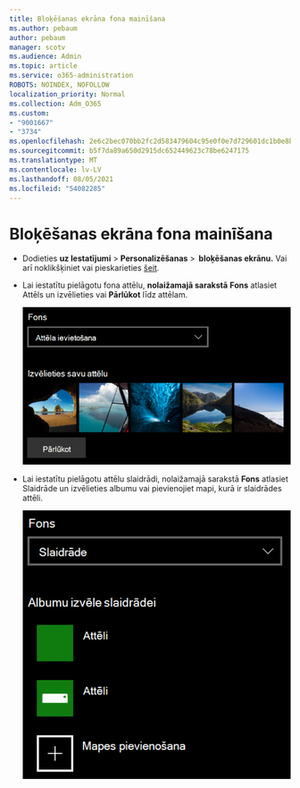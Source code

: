 ```yaml
---
title: Bloķēšanas ekrāna fona mainīšana
ms.author: pebaum
author: pebaum
manager: scotv
ms.audience: Admin
ms.topic: article
ms.service: o365-administration
ROBOTS: NOINDEX, NOFOLLOW
localization_priority: Normal
ms.collection: Adm_O365
ms.custom:
- "9001667"
- "3734"
ms.openlocfilehash: 2e6c2bec070bb2fc2d583479604c95e0f0e7d729601dc1b0e8b7edd04995dfe6
ms.sourcegitcommit: b5f7da89a650d2915dc652449623c78be6247175
ms.translationtype: MT
ms.contentlocale: lv-LV
ms.lasthandoff: 08/05/2021
ms.locfileid: "54082285"
---
```

# <a name="change-your-lock-screen-background"></a>Bloķēšanas ekrāna fona mainīšana

- Dodieties **uz Iestatījumi**  >  **Personalizēšanas**  >  **bloķēšanas ekrānu.** Vai arī noklikšķiniet vai pieskarieties [šeit](ms-settings:lockscreen?activationSource=GetHelp).

- Lai iestatītu pielāgotu fona attēlu, **nolaižamajā sarakstā** **Fons** atlasiet Attēls un izvēlieties vai **Pārlūkot** līdz attēlam.

  ![Iestatiet pielāgotu fona attēlu.](media/set-custom-background-pic.png)

- Lai iestatītu pielāgotu attēlu slaidrādi, nolaižamajā sarakstā **Fons** atlasiet Slaidrāde un izvēlieties albumu vai pievienojiet mapi, kurā ir slaidrādes attēli. 

  ![Pielāgotu attēlu slaidrādes iestatīšana.](media/set-up-slideshow-background.png)

